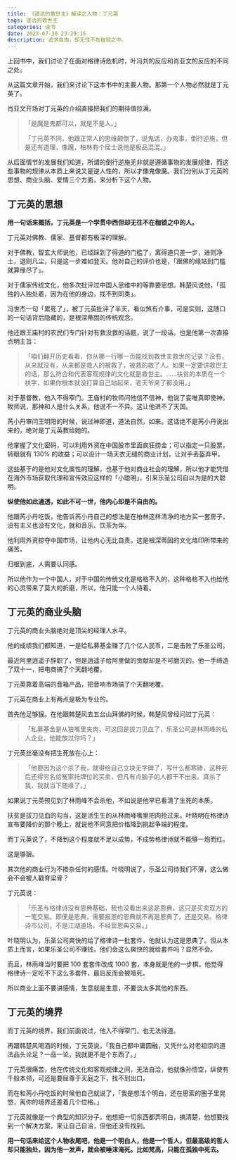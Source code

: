 ```yaml
---
title: 《遥远的救世主》解读之人物：丁元英
tags: 遥远的救世主
categories: 读书
date: 2023-07-30 23:29:15
description: 追求自由，却无往不在枷锁之中。
---
```


上回书中，我们讨论了在面对格律诗危机时，叶冯刘的反应和肖亚文的反应的不同之处。

从这篇文章开始，我们来讨论下这本书中的主要人物。那第一个人物必然就是丁元英了。

肖亚文开场对丁元英的介绍直接把我们的期待值拉满。

> 「是魔是鬼都可以，就是不是人。」
>
> 「丁元英不同，他跟正常人的思维颠倒了，说鬼话，办鬼事，倒行逆施，但是还有道理，像魔，柏林有个居士说他是极品混混。」

从后面情节的发展我们知道，所谓的倒行逆施无非就是遵循事物的发展规律，而这些事物的规律从本质上来说又是逆人性的，所以才像鬼像魔。我们分别从丁元英的思想、商业头脑、爱情三个方面，来分析下这个人物。

## 丁元英的思想

**用一句话来概括，丁元英是一个学贯中西但却无往不在枷锁之中的人。**

丁元英对佛教、儒家、基督都有极深的理解。

对于佛教，智玄大师说他，已经踩到了得道的门槛了，离得道只差一步，进则净土，退则凡尘，只是这一步难如登天。他对自己的评价也是，「跟佛的缘站到门槛就算缘尽了」。

对于儒家传统文化，他多次批评过中国人思维中的等靠要思想。韩楚风说他，「孤独的人独处着，因为在他的身边，找不到同类」。

冯世杰一句「累死了」，被丁元英批评了半天，看似煞有介事，可是实则，这随口的一句话背后隐藏的，是根深蒂固的传统观念。

他还跟王庙村的农民们专门针对有救没救的话题，说了一段话。也是他第一次直接点明主旨：

> 「咱们翻开历史看看，你从哪一行哪一页能找到救世主救世的记录？没有，从来就没有，从来都是救人的被救了，被救的救了人。如果一定要讲救世主的话，那么符合和代表客观规律的文化就是救世主。……扶贫的本质在一个扶字，如果你根本就没打算自己站起来，老天爷来了都没用。」

对于基督教，他入不得窄门。王庙村的牧师问他信不信神，他说了妄唯真即使神。牧师说，那神和人是什么关系，他说不一不异。这让他进不了天国。

芮小丹审问王明阳的时候，说过神即道，道法自然，如来。这话绝不是芮小丹说出来的，绝对是丁元英教给她的。

他掌握了文化密码，可以利用外资在中国股市里面疯狂捞金；可以指定一只股票，转眼就有 130% 的收益；可以设计一场天衣无缝的商业计划，让对手丢盔弃甲。

这些基于的是他对文化属性的理解，也基于他对商业社会的理解，所以他才能凭借在海外市场获取代理和宣传效应这样的「小聪明」，引来乐圣公司自以为是的大聪明。

**纵使他如此通透，如此不可一世，他内心却是不自由的。**

他跟芮小丹吃饭，他告诉芮小丹自己的想法是在柏林这样清净的地方买一套房子，没有主义也没有文化，就和音乐、饮茶为伴。

他利用外资掠夺中国市场，让他内心无比自责。这是根深蒂固的文化烙印所带来的痛苦。

归根到底，人需要认同感。

所以他作为一个中国人，对于中国的传统文化是格格不入的，这种格格不入也给他的心灵带来了莫大的折磨，所以，他只能一个人待着。

## 丁元英的商业头脑

丁元英的商业头脑绝对是顶尖的经理人水平。

他的成绩我们都知道，一是给私募基金赚了几个亿人民币，二是击败了乐圣公司。

最近阿里逍遥子辞职了，但是逍遥子给阿里做的贡献却是不可磨灭的。他一手缔造了双十一，把电商搞了个天翻地覆。

丁元英靠着高端的音箱产品，把音响市场搞了个天翻地覆。

丁元英在商业上有两点是极为专业的。

首先他足够狠。在他跟韩楚风去五台山拜佛的时候，韩楚风曾经问过丁元英：

> 「私募基金是从狼嘴里夹肉，可这回是拔刀见血了，乐圣公司是林雨峰的私人企业，他能放过你吗？」

丁元英丝毫没有把生死放在心上：

> 「他要因为这个杀了我，就得给自己立块无字碑了，写什么都寒碜，这种死后还得穷名给冤家托牌位的买卖，但凡有点脑子的人都干不出来。真杀了我，我就当下随缘了。」

如果说丁元英预见到了林雨峰不会杀他，不如说是他早已看清了生死的本质。

扶贫是拔刀见血的勾当，这是活生生的从林雨峰嘴里把肉抢过来。叶晓明在格律诗宣布要降价的那个晚上，就说他不同意把价格降到挑起争端的程度。

而丁元英说了，不降到这个程度就不足以成势，不成势格律诗就不能够一炮而红。

这是够狠。

其次他的商业行为不掺杂任何的感情。叶晓明说了，乐圣公司待我们不薄，这么做会不会被人戳脊梁骨？

丁元英说：

> 「乐圣与格律诗没有恩典基础，我也没看出来这是恩典，这只是买卖双方的一笔交易。即便是恩典，需要报恩的恩典就不再是恩典了，还是交易。格律诗市公司，不是江湖道场，不经营恩典交易。」

叶晓明认为，乐圣公司爽快的给了格律诗一批套件，他就认为这是恩典了。但从本质上而言，如果乐圣公司不赚钱，他们会这么爽快的就给套件吗？显然不会。

而且，林雨峰当时要把 100 套套件改成 1000 套，本身就是他的一步棋。他觉得格律诗一定吃不下这么多套件，最后反而会被噎死。

所以商业上面不要讲感情，生意就是生意，不要谈太多其他的东西。

## 丁元英的境界

而丁元英的境界，我们前面说过，他入不得窄门，也无法得道。

再跟韩楚风喝酒的时候，丁元英说，「我自己都中庸圆融，又凭什么对老祖宗的道法品头论足？一品一论，我就更不是个东西了。」

丁元英很痛苦，他在传统文化和客观规律之间，无法自洽，他就像孙悟空，纵使有千般本领，可还是要屈尊于天庭之下，找不到出口。

而在和芮小丹吃饭的时候他自己就说了，「我是想活个明白，还在思索的圈子里晃悠，离你的境界还差着几个位格。」

丁元英就像是一个典型的知识分子，他想把一切东西都弄明白，搞清楚，他想要找到一个解决方案，来让自己自洽，但他还没有找到。

**用一句话来给这个人物收尾吧，他是一个明白人，他是一个哲人，但最高级的哲人却只能独处，因为他一发声，就会被唾沫淹死。比如梵高，只能在孤独中死去。**
